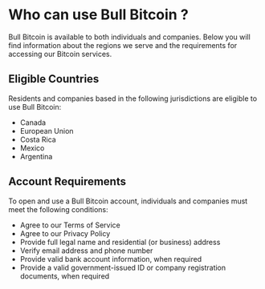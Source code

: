 # Who can use Bull Bitcoin ?

Bull Bitcoin is available to both individuals and companies. Below you will find information about the regions we serve and the requirements for accessing our Bitcoin services.

## Eligible Countries

Residents and companies based in the following jurisdictions are eligible to use Bull Bitcoin:

- Canada
- European Union
- Costa Rica
- Mexico
- Argentina

## Account Requirements

To open and use a Bull Bitcoin account, individuals and companies must meet the following conditions:

- Agree to our Terms of Service
- Agree to our Privacy Policy
- Provide full legal name and residential (or business) address
- Verify email address and phone number
- Provide valid bank account information, when required
- Provide a valid government-issued ID or company registration documents, when required